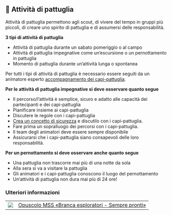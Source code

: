 🚩 Attività di pattuglia
------------------------
Attività di pattuglia permettono agli scout, di vivere del tempo in gruppi più piccoli, di creare uno spirito di pattuglia e di assumersi delle responsabilità.

**3 tipi di attività di pattuglia**

- Attività di pattuglia durante un sabato pomeriggio o al campo 
- Attività di pattuglia impegnative come un’escursione o un pernottamento in pattuglia 
- Momento di pattuglia durante un’attività lunga o spontanea 

Per tutti i tipi di attività di pattuglia  è necessario essere seguiti da un animatore esperto [accompagnamento dei capi-pattuglia](/it/article/14).

**Per le attività di pattuglia impegnative si deve osservare quanto segue**

- Il percorso/l’attività è semplice, sicuro e adatto alle capacità dei partecipanti e dei capi-pattuglia
- Pianificare insieme ai capi-pattuglia 
- Discutere le regole con i capi-pattuglia
- [Crea un concetto di sicurezza](/it/article/08) e discutilo con i capi-pattuglia.
- Fare prima un sopralluogo dei percorsi con i capi-pattuglia.
- Il team degli animatori deve essere sempre disponibile
- Assicurarsi che i capi-pattuglia siano consapevoli delle loro responsabilità.


**Per un pernottamento si deve osservare anche quanto segue**

- Una pattuglia non trascorre mai più di una notte da sola 
- Alla sera si va a visitare la pattuglia 
- Gli animatori e i capi-pattuglia conoscono il luogo del pernottamento 
- Un‘attività di pattuglia non dura mai più di 24 ore! 

### Ulteriori informazioni
| | |
|---|---|
| [![](images/piktos/6_Stufen.png)][1] | [Opuscolo MSS «Branca esploratori - Sempre pronti»][1] |

[1]: https://issuu.com/pbs-msds-mss/docs/2134.01.it_cudesch_pfadistufenbrosc